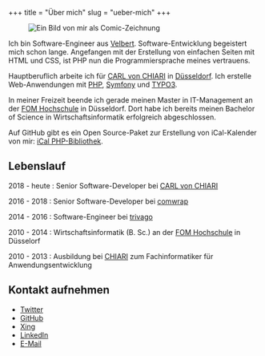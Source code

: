 +++
title = "Über mich"
slug = "ueber-mich"
+++

<figure class="float-left">
    <img src="/images/markus_poerschke_comic.jpg" alt="Ein Bild von mir als Comic-Zeichnung">
</figure>

Ich bin Software-Engineer aus [Velbert](https://www.velbert.de). 
Software-Entwicklung begeistert mich schon lange. Angefangen mit der Erstellung von einfachen Seiten mit HTML und CSS, 
ist PHP nun die Programmiersprache meines vertrauens.

Hauptberuflich arbeite ich für [CARL von CHIARI](https://cvc.digital) in [Düsseldorf](https://www.duesseldorf.de).
Ich erstelle Web-Anwendungen mit [PHP](https://secure.php.net/), [Symfony](https://symfony.com/) und [TYPO3](https://typo3.org).

In meiner Freizeit beende ich gerade meinen Master in IT-Management an der [FOM Hochschule](https://www.fom.de/) in Düsseldorf.
Dort habe ich bereits meinen Bachelor of Science in Wirtschaftsinformatik erfolgreich abgeschlossen.

Auf GitHub gibt es ein Open Source-Paket zur Erstellung von iCal-Kalender von mir: [iCal PHP-Bibliothek](https://github.com/markuspoerschke/ical).

## Lebenslauf

2018 - heute
: Senior Software-Developer bei [CARL von CHIARI](https://cvc.digital)

2016 - 2018
: Senior Software-Developer bei [comwrap](https://www.comwrap.com)

2014 - 2016
: Software-Engineer bei [trivago](https://www.trivago.de)

2010 - 2014
: Wirtschaftsinformatik (B. Sc.) an der [FOM Hochschule](https://www.fom.de) in Düsselorf

2010 - 2013
: Ausbildung bei [CHIARI](https://www.chiari.de) zum Fachinformatiker für Anwendungsentwicklung


## Kontakt aufnehmen

* [Twitter](https://twitter.com/markuspoerschke)
* [GitHub](https://github.com/markuspoerschke)
* [Xing](https://www.xing.com/profile/Markus_Poerschke2)
* [LinkedIn](https://www.linkedin.com/in/markuspoerschke/)
* [E-Mail](mailto:markus@poerschke.nrw)
